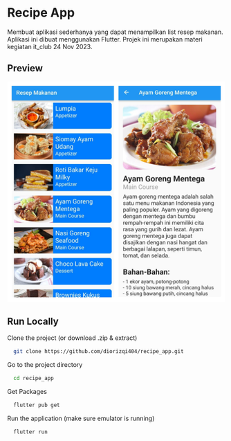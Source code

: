 
# Recipe App

Membuat aplikasi sederhanya yang dapat menampilkan list resep makanan. Aplikasi ini dibuat menggunakan Flutter. Projek ini merupakan materi kegiatan it_club 24 Nov 2023.




## Preview

![App Screenshot](./Preview.jpg)


## Run Locally

Clone the project (or download .zip & extract)

```bash
  git clone https://github.com/diorizqi404/recipe_app.git
```

Go to the project directory

```bash
  cd recipe_app
```

Get Packages

```bash
  flutter pub get
```

Run the application (make sure emulator is running)

```bash
  flutter run
```

